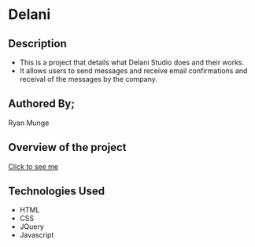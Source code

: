 # Delani

## Description
* This is a project that details what Delani Studio does and their works.
* It allows users to send messages and receive email confirmations and receival of the messages by the company.

## Authored By;
  Ryan Munge
  
## Overview of the project 
  [Click to see me]()
  
## Technologies Used
* HTML
* CSS
* JQuery
* Javascript
